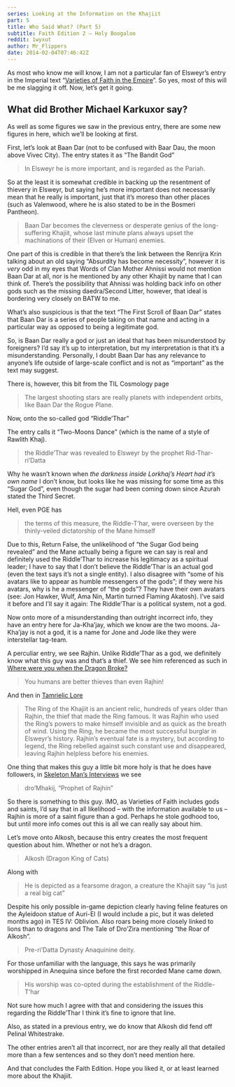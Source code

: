 ```yaml
---
series: Looking at the Information on the Khajiit
part: 5
title: Who Said What? (Part 5)
subtitle: Faith Edition 2 – Holy Boogaloo
reddit: 1wyxut
author: Mr_Flippers
date: 2014-02-04T07:46:42Z
---
```


As most who know me will know, I am not a particular fan of Elsweyr’s entry in
the Imperial text “[Varieties of Faith in the Empire][0]”. So yes, most of this
will be me slagging it off. Now, let’s get it going.

## What did Brother Michael Karkuxor say?

As well as some figures we saw in the previous entry, there are some new figures
in here, which we’ll be looking at first.

First, let’s look at Baan Dar (not to be confused with Baar Dau, the moon above
Vivec City). The entry states it as “The Bandit God”

> In Elsweyr he is more important, and is regarded as the Pariah.

So at the least it is somewhat credible in backing up the resentment of thievery
in Elsweyr, but saying he’s more important does not necessarily mean that he
really is important, just that it’s moreso than other places (such as Valenwood,
where he is also stated to be in the Bosmeri Pantheon).

> Baan Dar becomes the cleverness or desperate genius of the long-suffering
> Khajiit, whose last minute plans always upset the machinations of their (Elven
> or Human) enemies.

One part of this is credible in that there’s the link between the Renrijra Krin
talking about an old saying “Absurdity has become necessity”, however it is
*very* odd in my eyes that Words of Clan Mother Ahnissi would not mention Baan
Dar at all, nor is he mentioned by any other Khajiit by name that I can think
of. There’s the possibility that Ahnissi was holding back info on other gods
such as the missing daedra/Second Litter, however, that ideal is bordering very
closely on BATW to me.

What’s also suspicious is that the text “The First Scroll of Baan Dar” states
that Baan Dar is a series of people taking on that name and acting in a
particular way as opposed to being a legitimate god.

So, is Baan Dar really a god or just an ideal that has been misunderstood by
foreigners? I’d say it’s up to interpretation, but my interpretation is that
it’s a misunderstanding. Personally, I doubt Baan Dar has any relevance to
anyone’s life outside of large-scale conflict and is not as “important” as the
text may suggest.

There is, however, this bit from the TIL Cosmology page

> The largest shooting stars are really planets with independent orbits, like
> Baan Dar the Rogue Plane.

Now, onto the so-called god “Riddle’Thar”

The entry calls it “Two-Moons Dance” (which is the name of a style of Rawlith
Khaj).

> the Riddle’Thar was revealed to Elsweyr by the prophet Rid-Thar-ri’Datta

Why he wasn’t known when *the darkness inside Lorkhaj’s Heart had it’s own name*
I don’t know, but looks like he was missing for some time as this “Sugar God”,
even though the sugar had been coming down since Azurah stated the Third Secret.

Hell, even PGE has

> the terms of this measure, the Riddle-T’har, were overseen by the
> thinly-veiled dictatorship of the Mane himself

Due to this, Return False, the unlikelihood of “the Sugar God being revealed”
and the Mane actually being a figure we can say is real and definitely used the
Riddle’Thar to increase his legitimacy as a spiritual leader; I have to say that
I don’t believe the Riddle’Thar is an actual god (even the text says it’s not a
single entity). I also disagree with “some of his avatars like to appear as
humble messengers of the gods”; if they were his avatars, why is he a messenger
of “the gods”? They have their own avatars (see: Jon Hawker, Wulf, Ama Nin,
Martin turned Flaming Akatosh). I’ve said it before and I’ll say it again: The
Riddle’Thar is a political system, not a god.

Now onto more of a misunderstanding than outright incorrect info, they have an
entry here for Ja-Kha’jay, which we know are the two moons. Ja-Kha’jay is not a
god, it is a name for Jone and Jode like they were interstellar tag-team.

A perculiar entry, we see Rajhin. Unlike Riddle’Thar as a god, we definitely
know what this guy was and that’s a thief. We see him referenced as such in
[Where were you when the Dragon Broke?][1]

> You humans are better thieves than even Rajhin!

And then in [Tamrielic Lore][2]

> The Ring of the Khajiit is an ancient relic, hundreds of years older than
> Rajhin, the thief that made the Ring famous. It was Rajhin who used the Ring’s
> powers to make himself invisible and as quick as the breath of wind. Using the
> Ring, he became the most successful burglar in Elsweyr’s history. Rajhin’s
> eventual fate is a mystery, but according to legend, the Ring rebelled against
> such constant use and disappeared, leaving Rajhin helpless before his enemies.

One thing that makes this guy a little bit more holy is that he does have
followers, in [Skeleton Man’s Interviews][3] we see

> dro’Mhakij, “Prophet of Rajhin”

So there is something to this guy. IMO, as Varieties of Faith includes gods and
saints, I’d say that in all likelihood – with the information available to us –
Rajhin is more of a saint figure than a god. Perhaps he stole godhood too, but
until more info comes out this is all we can really say about him.

Let’s move onto Alkosh, because this entry creates the most frequent question
about him. Whether or not he’s a dragon.

> Alkosh (Dragon King of Cats)

Along with

> He is depicted as a fearsome dragon, a creature the Khajiit say “is just a
> real big cat”

Despite his only possible in-game depiction clearly having feline features on
the Ayleidoon statue of Auri-El (I would include a pic, but it was deleted
months ago) in TES IV: Oblivion. Also roars being more closely linked to lions
than to dragons and The Tale of Dro’Zira mentioning “the Roar of Alkosh”.

> Pre-ri’Datta Dynasty Anaquinine deity.

For those unfamiliar with the language, this says he was primarily worshipped in
Anequina since before the first recorded Mane came down.

> His worship was co-opted during the establishment of the Riddle-T’har

Not sure how much I agree with that and considering the issues this regarding
the Riddle’Thar I think it’s fine to ignore that line.

Also, as stated in a previous entry, we do know that Alkosh did fend off Pelinal
Whitestrake.

The other entries aren’t all that incorrect, nor are they really all that
detailed more than a few sentences and so they don’t need mention here.

And that concludes the Faith Edition. Hope you liked it, or at least learned
more about the Khajiit.

[0]: https://www.uesp.net/wiki/Lore:Varieties_of_Faith…
[1]: https://www.imperial-library.info/content/obscure-where-were-you-when-dragon-broke
[2]: https://www.uesp.net/wiki/Lore:Tamrielic_Lore
[3]: https://www.imperial-library.info/content/interviews-skeleton-man
